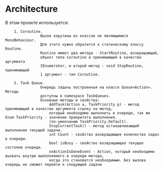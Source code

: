 # Architecture
 
 
 В этом проекте используется:

        1. Coroutine.
                    Вызов корутины из классов не являющимися MonoBehaviour.
                    Для этого нужно обратится к статическому классу Routine.
                    Routine имеет два метода - StartRoutine, возвращающий,
                    объект типа Coroutine и принимающий в качестве аргумента
                    IEnumerator, и второй метод - void StopRoutine, принимающий
                    1 аргумент - тип Coroutine.

        2. Task Queue.
                    Очередь задачь построенная на классе Queue<Action>. Методы
                    доступны в namespace TaskQueues. 
                    Основные методы и свойства:
                        AddTask(Action a, TaskPriority p) - метод принимающий в качестве аргумента ссылку на метод,
                        который необходимо выполнить в очереди, так же Enum TaskPriority - значение приоритета выполнения.
                        (по-умолчанию TaskPriority.Default).
                        StopCurrentTask() - метод останавливающий выполнение текущей задачи.
                        int Count - свойство возвращающее количество задач в очереди.
                        bool isBusy - свойство возвращающее текущее состояни очереди.
                        onActionIsDoneEvent - Action, который необходимо вызвать внутри выполняемого в очереди метода,
                        когда это становится необходимым. Без вызова очередь не сможет перейти к следующей задачи 